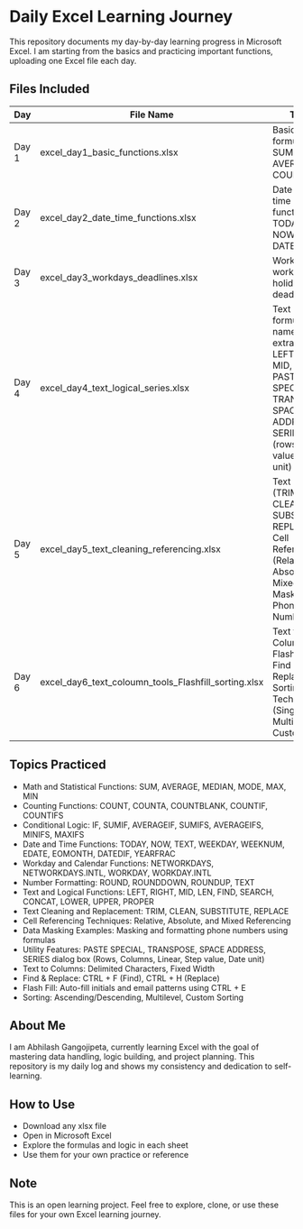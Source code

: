 # Daily Excel Learning Journey

This repository documents my day-by-day learning progress in Microsoft Excel. I am starting from the basics and practicing important functions, uploading one Excel file each day.

## Files Included

| Day   | File Name                              | Topic                                                                 |
|--------|-----------------------------------------|-----------------------------------------------------------------------|
| Day 1 | excel_day1_basic_functions.xlsx         | Basic formulas: SUM, AVERAGE, IF, COUNT                              |
| Day 2 | excel_day2_date_time_functions.xlsx     | Date and time functions: TODAY, NOW, TEXT, DATEDIF                   |
| Day 3 | excel_day3_workdays_deadlines.xlsx      | Working with workdays, holidays, deadlines                           |
| Day 4 | excel_day4_text_logical_series.xlsx     | Text formulas, name extraction, LEFT, RIGHT, MID, FIND, PASTE SPECIAL, TRANSPOSE, SPACE ADDRESS, SERIES (rows, step value, date unit) |
| Day 5 | excel_day5_text_cleaning_referencing.xlsx | Text cleaning (TRIM, CLEAN, SUBSTITUTE, REPLACE), Cell Referencing (Relative, Absolute, Mixed), Masked Phone Numbers |
| Day 6 | excel_day6_text_coloumn_tools_Flashfill_sorting.xlsx      | Text to Columns, Flash Fill, Find & Replace, and Sorting Techniques (Single, Multilevel, Custom) |

## Topics Practiced

- Math and Statistical Functions: SUM, AVERAGE, MEDIAN, MODE, MAX, MIN  
- Counting Functions: COUNT, COUNTA, COUNTBLANK, COUNTIF, COUNTIFS  
- Conditional Logic: IF, SUMIF, AVERAGEIF, SUMIFS, AVERAGEIFS, MINIFS, MAXIFS  
- Date and Time Functions: TODAY, NOW, TEXT, WEEKDAY, WEEKNUM, EDATE, EOMONTH, DATEDIF, YEARFRAC  
- Workday and Calendar Functions: NETWORKDAYS, NETWORKDAYS.INTL, WORKDAY, WORKDAY.INTL  
- Number Formatting: ROUND, ROUNDDOWN, ROUNDUP, TEXT  
- Text and Logical Functions: LEFT, RIGHT, MID, LEN, FIND, SEARCH, CONCAT, LOWER, UPPER, PROPER  
- Text Cleaning and Replacement: TRIM, CLEAN, SUBSTITUTE, REPLACE  
- Cell Referencing Techniques: Relative, Absolute, and Mixed Referencing  
- Data Masking Examples: Masking and formatting phone numbers using formulas  
- Utility Features: PASTE SPECIAL, TRANSPOSE, SPACE ADDRESS, SERIES dialog box (Rows, Columns, Linear, Step value, Date unit)  
- Text to Columns: Delimited Characters, Fixed Width  
- Find & Replace: CTRL + F (Find), CTRL + H (Replace)  
- Flash Fill: Auto-fill initials and email patterns using CTRL + E  
- Sorting: Ascending/Descending, Multilevel, Custom Sorting

## About Me

I am Abhilash Gangojipeta, currently learning Excel with the goal of mastering data handling, logic building, and project planning. This repository is my daily log and shows my consistency and dedication to self-learning.

## How to Use

- Download any xlsx file  
- Open in Microsoft Excel  
- Explore the formulas and logic in each sheet  
- Use them for your own practice or reference  

## Note

This is an open learning project. Feel free to explore, clone, or use these files for your own Excel learning journey.
